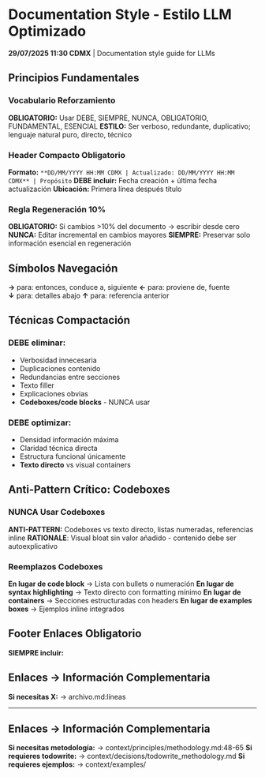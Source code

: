 # Documentation Style - Estilo LLM Optimizado

**29/07/2025 11:30 CDMX** | Documentation style guide for LLMs

## Principios Fundamentales

### Vocabulario Reforzamiento
**OBLIGATORIO:** Usar DEBE, SIEMPRE, NUNCA, OBLIGATORIO, FUNDAMENTAL, ESENCIAL
**ESTILO:** Ser verboso, redundante, duplicativo; lenguaje natural puro, directo, técnico

### Header Compacto Obligatorio
**Formato:** `**DD/MM/YYYY HH:MM CDMX | Actualizado: DD/MM/YYYY HH:MM CDMX** | Propósito`
**DEBE incluir:** Fecha creación + última fecha actualización
**Ubicación:** Primera línea después título

### Regla Regeneración 10%
**OBLIGATORIO:** Si cambios >10% del documento → escribir desde cero
**NUNCA:** Editar incremental en cambios mayores
**SIEMPRE:** Preservar solo información esencial en regeneración

## Símbolos Navegación
**→** para: entonces, conduce a, siguiente
**←** para: proviene de, fuente  
**↓** para: detalles abajo
**↑** para: referencia anterior

## Técnicas Compactación

### DEBE eliminar:
- Verbosidad innecesaria
- Duplicaciones contenido
- Redundancias entre secciones
- Texto filler
- Explicaciones obvias
- **Codeboxes/code blocks** - NUNCA usar

### DEBE optimizar:
- Densidad información máxima
- Claridad técnica directa
- Estructura funcional únicamente
- **Texto directo** vs visual containers

## Anti-Pattern Crítico: Codeboxes

### NUNCA Usar Codeboxes
**ANTI-PATTERN:** Codeboxes vs texto directo, listas numeradas, referencias inline
**RATIONALE**: Visual bloat sin valor añadido - contenido debe ser autoexplicativo

### Reemplazos Codeboxes
**En lugar de code block** → Lista con bullets o numeración
**En lugar de syntax highlighting** → Texto directo con formatting mínimo
**En lugar de containers** → Secciones estructuradas con headers
**En lugar de examples boxes** → Ejemplos inline integrados

## Footer Enlaces Obligatorio
**SIEMPRE incluir:**
## Enlaces → Información Complementaria
**Si necesitas X:** → archivo.md:líneas

---
## Enlaces → Información Complementaria
**Si necesitas metodología:** → context/principles/methodology.md:48-65
**Si requieres todowrite:** → context/decisions/todowrite_methodology.md
**Si requieres ejemplos:** → context/examples/
